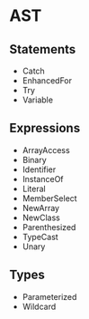 AST
===

Statements
----------
- Catch
- EnhancedFor
- Try
- Variable

Expressions
-----------
- ArrayAccess
- Binary
- Identifier
- InstanceOf
- Literal
- MemberSelect
- NewArray
- NewClass
- Parenthesized
- TypeCast
- Unary

Types
-----
- Parameterized
- Wildcard
